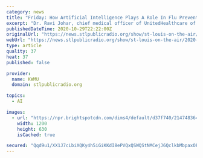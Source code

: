 ```yaml
---
category: news
title: "Friday: How Artificial Intelligence Plays A Role In Flu Prevention"
excerpt: "Dr. Ravi Johar, chief medical officer of UnitedHealthcare of Missouri, explains how health officials are getting a handle on what to expect where this flu season — and how that data is driving their decisions."
publishedDateTime: 2020-10-29T22:22:00Z
originalUrl: "https://news.stlpublicradio.org/show/st-louis-on-the-air/2020-10-29/friday-how-artificial-intelligence-plays-a-role-in-flu-prevention"
webUrl: "https://news.stlpublicradio.org/show/st-louis-on-the-air/2020-10-29/friday-how-artificial-intelligence-plays-a-role-in-flu-prevention"
type: article
quality: 37
heat: 37
published: false

provider:
  name: KWMU
  domain: stlpublicradio.org

topics:
  - AI

images:
  - url: "https://npr.brightspotcdn.com/dims4/default/d37f740/2147483647/strip/true/crop/3891x2043+0+73/resize/1200x630!/quality/90/?url=http%3A%2F%2Fnpr-brightspot.s3.amazonaws.com%2F2d%2F81%2F30d4e42340e4b43a4899cc1e68e4%2F1005-covid-cs.jpg"
    width: 1200
    height: 630
    isCached: true

secured: "Qqd9u1/XX1J7cLbiXQKy4h5iGiKKdI8ePVQxQSWQStNMCejJ6QclkbMbpaxOFKHBvE5FHSr07XmJJXDbyPu3AkiznNz+sD2PS7jxcmBPUrkBoyL/NmzJ8tZF9UnFbt0nwzawezgm3B0ddsYsZBVaolfsOwe/LN7dPozQwh/fbwXPt4ciRzEdqrsCXx21649oxMyK0a2argJ1ChRQTLoEmmMLx2eRrYs5i5BiS9hPyn10JbMTXOO5OWOk7wzkfj1KEFwr/JoCULb18FFjpILXd+vng1ded+h744z1BCgOSde4DywdLIEj461MU8TEEXS28yybaFXBtIyk0xUMUeYEMvQMiahosLTsBNCTlFTOBcQ=;BNRRiIJWiasVgR5l0Dqtkw=="
---
```



